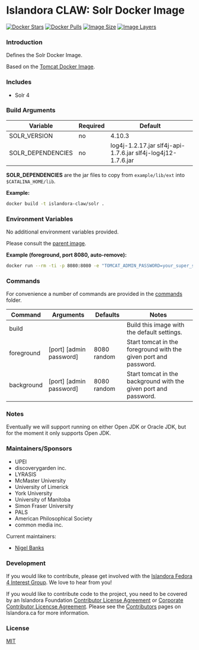 # Islandora CLAW: Solr Docker Image

[![Docker Stars](https://img.shields.io/docker/stars/islandora-claw/solr.svg)](https://hub.docker.com/r/islandora-claw/solr/)
[![Docker Pulls](https://img.shields.io/docker/pulls/islandora-claw/solr.svg)](https://hub.docker.com/r/islandora-claw/solr/)
[![Image Size](https://img.shields.io/imagelayers/image-size/islandora-claw/solr/latest.svg)](https://imagelayers.io/?images=islandora-claw/solr:latest)
[![Image Layers](https://img.shields.io/imagelayers/layers/islandora-claw/solr/latest.svg)](https://imagelayers.io/?images=islandora-claw/solr:latest)

### Introduction

Defines the Solr Docker Image.

Based on the [Tomcat Docker Image](https://github.com/Islandora-CLAW/docker-tomcat).

### Includes

* Solr 4

### Build Arguments

| Variable          | Required | Default                                                      |
|-------------------|----------|--------------------------------------------------------------|
| SOLR_VERSION      | no       | 4.10.3                                                       |
| SOLR_DEPENDENCIES | no       | log4j-1.2.17.jar slf4j-api-1.7.6.jar slf4j-log4j12-1.7.6.jar |

**SOLR_DEPENDENCIES** are the jar files to copy from ```example/lib/ext``` into
```$CATALINA_HOME/lib```.

**Example:**
```bash
docker build -t islandora-claw/solr .
```

### Environment Variables

No additional environment variables provided.

Please consult the
[parent image](https://github.com/Islandora-CLAW/docker-tomcat).

**Example (foreground, port 8080, auto-remove):**
```bash
docker run --rm -ti -p 8080:8080 -e "TOMCAT_ADMIN_PASSWORD=your_super_secure_password" islandora-claw/solr
```

### Commands

For convenience a number of commands are provided in the [commands](/commands)
folder.

| Command    | Arguments               | Defaults    | Notes                                                            |
|------------|-------------------------|-------------|------------------------------------------------------------------|
| build      |                         |             | Build this image with the default settings.                      |
| foreground | [port] [admin password] | 8080 random | Start tomcat in the foreground with the given port and password. |
| background | [port] [admin password] | 8080 random | Start tomcat in the background with the given port and password. |

### Notes

Eventually we will support running on either Open JDK or Oracle JDK, but
for the moment it only supports Open JDK.

### Maintainers/Sponsors

* UPEI
* discoverygarden inc.
* LYRASIS
* McMaster University
* University of Limerick
* York University
* University of Manitoba
* Simon Fraser University
* PALS
* American Philosophical Society
* common media inc.

Current maintainers:

* [Nigel Banks](https://github.com/nigelgbanks)

### Development

If you would like to contribute, please get involved with the
[Islandora Fedora 4 Interest Group](https://github.com/Islandora/Islandora-Fedora4-Interest-Group).
We love to hear from you!

If you would like to contribute code to the project, you need to be covered by
an Islandora Foundation
[Contributor License Agreement](http://islandora.ca/sites/default/files/islandora_cla.pdf)
or
[Corporate Contributor Licencse Agreement](http://islandora.ca/sites/default/files/islandora_ccla.pdf).
Please see the [Contributors](http://islandora.ca/resources/contributors) pages
on Islandora.ca for more information.

### License

[MIT](https://opensource.org/licenses/MIT)
